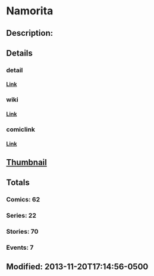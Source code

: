# Namorita
## Description: 
## Details
### detail
#### [Link](http://marvel.com/comics/characters/1009469/namorita?utm_campaign=apiRef&utm_source=225578a89fc76f3d20fbffda5d17a88d)
### wiki
#### [Link](http://marvel.com/universe/Namorita?utm_campaign=apiRef&utm_source=225578a89fc76f3d20fbffda5d17a88d)
### comiclink
#### [Link](http://marvel.com/comics/characters/1009469/namorita?utm_campaign=apiRef&utm_source=225578a89fc76f3d20fbffda5d17a88d)
## [Thumbnail](http://i.annihil.us/u/prod/marvel/i/mg/4/03/528d33a253447.jpg)
## Totals
### Comics: 62
### Series: 22
### Stories: 70
### Events: 7
## Modified: 2013-11-20T17:14:56-0500